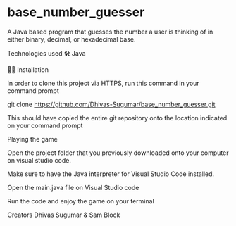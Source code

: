 # base_number_guesser
A Java based program that guesses the number a user is thinking of in either binary, decimal, or hexadecimal base. 

Technologies used 🛠
Java 

👷‍♂️ Installation

In order to clone this project via HTTPS, run this command in your command prompt 

git clone https://github.com/Dhivas-Sugumar/base_number_guesser.git

This should have copied the entire git repository onto the location indicated on your command prompt

Playing the game  

Open the project folder that you previously downloaded onto your computer on visual studio code. 

Make sure to have the Java interpreter for Visual Studio Code installed. 

Open the main.java file on Visual Studio code 

Run the code and enjoy the game on your terminal

Creators 
Dhivas Sugumar & Sam Block 

